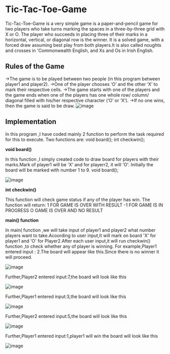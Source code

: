 # Tic-Tac-Toe-Game
Tic-Tac-Toe-Game is a very simple game is a paper-and-pencil game for two players who take turns marking the spaces in a three-by-three grid with X or O.
The player who succeeds in placing three of their marks in a horizontal, vertical, or diagonal row is the winner. It is a solved game, with a forced draw
assuming best play from both players.It is also called noughts and crosses in 'Commonwealth English, and Xs and Os in Irish English.

## Rules of the Game
->The game is to be played between two people (in this program between player1 and player2).
->One of the player chooses ‘O’ and the other ‘X’ to mark their respective cells.
->The game starts with one of the players and the game ends when one of the players has one whole row/ column/ diagonal filled with his/her respective character
(‘O’ or ‘X’).
->If no one wins, then the game is said to be draw.
![image](https://user-images.githubusercontent.com/91776867/174728065-2b574911-4b68-4e53-a501-a7034b98071a.png)


## Implementation
In this program ,I have coded mainly 2 function to perform the task required for this to execute.
Two functions are:  void board(); 
                    int checkwin();
                    
 **void board()**
 
 
 In this function ,I simply  created code to draw board for players with their marks.Mark of player1 will be 'X' and for playerr2, it will 'O'.
 Initially the board will be marked with number 1 to 9.
 void board();                  
                   
![image](https://user-images.githubusercontent.com/91776867/174722131-f5530b0f-0fc2-44de-bd1a-eefaad7f5dd0.png)

**int checkwin()**

This function will check game status if any of the player has win.
The function will return:
	1 FOR GAME IS OVER WITH RESULT
	-1 FOR GAME IS IN PROGRESS
	O GAME IS OVER AND NO RESULT
  
  **main() function**
  
  In main( function ,we will take input of player1 and player2 what number players want to take.Acoording to user input,It will mark on board 'X' for player1 and 'O'
  for Player2.After each user input,it will run checkwin() function ,to check whether any of player is winning.
  For example,Player1 entered input : 2.The board will appear like this.Since there is no winner it will proceed.
  
  
  
  ![image](https://user-images.githubusercontent.com/91776867/174727622-581afa26-7cd4-4f4c-8e30-b133a5343e24.png)

  
  
  Further,Player2 entered input:7,the board will look like this
  
  
  ![image](https://user-images.githubusercontent.com/91776867/174723817-bd1bcf42-5e6d-4374-b4ed-ce1f603deb67.png)
  
  
  
  Further,Player1 entered input:3,the board will look like this
  
  
  ![image](https://user-images.githubusercontent.com/91776867/174724033-a78127fc-7ce9-4968-ad97-50fa1c4a65ff.png)
  
  
  Further,Player2 entered input:5,the board will look like this
  
  
  ![image](https://user-images.githubusercontent.com/91776867/174724151-48575aee-5597-4427-b6c1-f1e47c1ccd9f.png)
   
   
   
   Further,Player1 entered input:1,player1 will win the board will look like this
   
   
   ![image](https://user-images.githubusercontent.com/91776867/174725117-6b1c2977-4237-4dae-8d32-f99fe07f230b.png)
   
